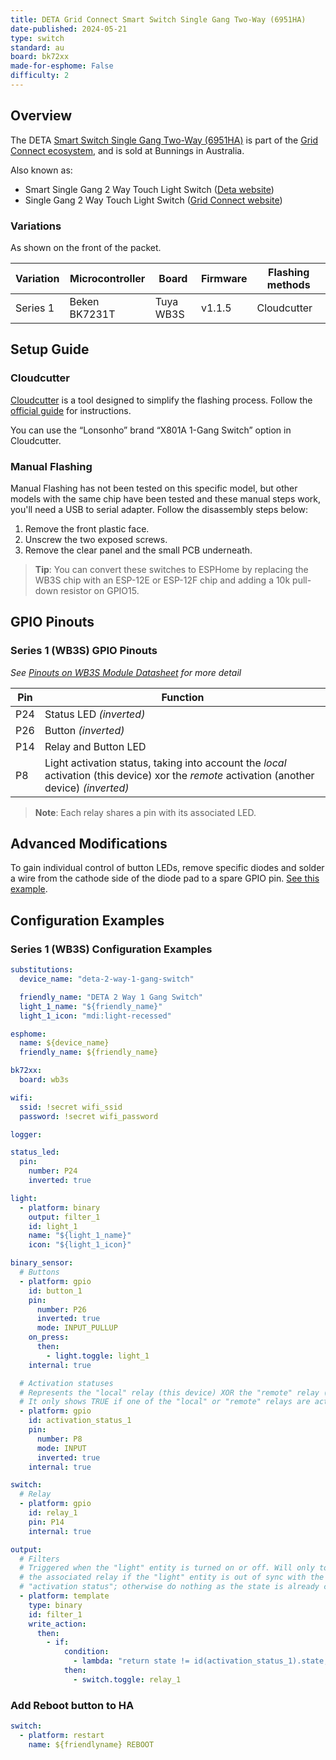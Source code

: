 ```yaml
---
title: DETA Grid Connect Smart Switch Single Gang Two-Way (6951HA)
date-published: 2024-05-21
type: switch
standard: au
board: bk72xx
made-for-esphome: False
difficulty: 2
---
```


## Overview

The DETA
[Smart Switch Single Gang Two-Way (6951HA)](https://www.bunnings.com.au/deta-grid-connect-smart-single-gang-2-way-touch-light-switch_p0346910) is part of the [Grid Connect ecosystem](https://grid-connect.com.au/), and is sold at Bunnings in Australia.

Also known as:

- Smart Single Gang 2 Way Touch Light Switch
  ([Deta website](https://detaelectrical.com.au/product/deta-grid-connect-smart-single-gang-2-way-touch-light-switch/))
- Single Gang 2 Way Touch Light Switch ([Grid Connect website](https://grid-connect.com.au/download/6951ha/))

### Variations

As shown on the front of the packet.

| Variation | Microcontroller | Board     | Firmware | Flashing methods |
| --------- | --------------- | --------- | -------- | ---------------- |
| Series 1  | Beken BK7231T   | Tuya WB3S | v1.1.5   | Cloudcutter      |

## Setup Guide

### Cloudcutter

[Cloudcutter](https://github.com/tuya-cloudcutter/tuya-cloudcutter) is a tool designed to simplify the flashing process.
Follow the [official guide](https://github.com/tuya-cloudcutter/tuya-cloudcutter) for instructions.

You can use the “Lonsonho” brand “X801A 1-Gang Switch” option in Cloudcutter.

### Manual Flashing

Manual Flashing has not been tested on this specific model, but other models with the same chip have been tested and
these manual steps work, you'll need a USB to serial adapter. Follow the disassembly steps below:

1. Remove the front plastic face.
2. Unscrew the two exposed screws.
3. Remove the clear panel and the small PCB underneath.

> **Tip**: You can convert these switches to ESPHome by replacing the WB3S chip with an ESP-12E or ESP-12F chip and
adding a 10k pull-down resistor on GPIO15.

## GPIO Pinouts

### Series 1 (WB3S) GPIO Pinouts

_See
[Pinouts on WB3S Module Datasheet](https://developer.tuya.com/en/docs/iot/wb3s-module-datasheet?id=K9dx20n6hz5n4#title-5-Interface%20pin%20definition) for more detail_

| Pin | Function                                                                                                                                    |
| --- | ------------------------------------------------------------------------------------------------------------------------------------------- |
| P24 | Status LED _(inverted)_                                                                                                                     |
| P26 | Button _(inverted)_                                                                                                                         |
| P14 | Relay and Button LED                                                                                                                        |
| P8  | Light activation status, taking into account the _local_ activation (this device) xor the _remote_ activation (another device) _(inverted)_ |

> **Note**: Each relay shares a pin with its associated LED.

## Advanced Modifications

To gain individual control of button LEDs, remove specific diodes and solder a wire from the cathode side of the diode
pad to a spare GPIO pin.
[See this example](https://community-assets.home-assistant.io/optimized/4X/f/9/b/f9b1f8ea23ccc1049ea4eda1765e3f19fb173925_2_666x500.jpeg).

## Configuration Examples

### Series 1 (WB3S) Configuration Examples

```yaml
substitutions:
  device_name: "deta-2-way-1-gang-switch"

  friendly_name: "DETA 2 Way 1 Gang Switch"
  light_1_name: "${friendly_name}"
  light_1_icon: "mdi:light-recessed"

esphome:
  name: ${device_name}
  friendly_name: ${friendly_name}

bk72xx:
  board: wb3s

wifi:
  ssid: !secret wifi_ssid
  password: !secret wifi_password

logger:

status_led:
  pin:
    number: P24
    inverted: true

light:
  - platform: binary
    output: filter_1
    id: light_1
    name: "${light_1_name}"
    icon: "${light_1_icon}"

binary_sensor:
  # Buttons
  - platform: gpio
    id: button_1
    pin:
      number: P26
      inverted: true
      mode: INPUT_PULLUP
    on_press:
      then:
        - light.toggle: light_1
    internal: true

  # Activation statuses
  # Represents the "local" relay (this device) XOR the "remote" relay (another device).
  # It only shows TRUE if one of the "local" or "remote" relays are active, but not both.
  - platform: gpio
    id: activation_status_1
    pin:
      number: P8
      mode: INPUT
      inverted: true
    internal: true

switch:
  # Relay
  - platform: gpio
    id: relay_1
    pin: P14
    internal: true

output:
  # Filters
  # Triggered when the "light" entity is turned on or off. Will only toggle
  # the associated relay if the "light" entity is out of sync with the
  # "activation status"; otherwise do nothing as the state is already correct.
  - platform: template
    type: binary
    id: filter_1
    write_action:
      then:
        - if:
            condition:
              - lambda: "return state != id(activation_status_1).state;"
            then:
              - switch.toggle: relay_1
```

### Add Reboot button to HA

```yaml
switch:
  - platform: restart
    name: ${friendlyname} REBOOT
```
